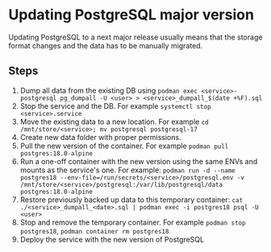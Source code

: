# Updating PostgreSQL major version

Updating PostgreSQL to a next major release usually means that the storage format changes and the data has to be manually migrated.

## Steps

1.  Dump all data from the existing DB using `podman exec <service>-postgresql pg_dumpall -U <user> > <service>_dumpall_$(date +%F).sql`
2.  Stop the service and the DB. For example `systemctl stop <service>.service`
3.  Move the existing data to a new location. For example `cd /mnt/store/<service>; mv postgresql postgresql-17`
4.  Create new data folder with proper permissions.
5.  Pull the new version of the container. For example `podman pull postgres:18.0-alpine`
6.  Run a one-off container with the new version using the same ENVs and mounts as the service's one. For example: `podman run -d --name postgres18 --env-file=/run/secrets/<service>/postgresql.env -v /mnt/store/<service>/postgresql:/var/lib/postgresql/data postgres:18.0-alpine`
7.  Restore previously backed up data to this temporary container: `cat ./<service>_dumpall_<date>.sql | podman exec -i postgres18 psql -U <user>`
8.  Stop and remove the temporary container. For example `podman stop postgres18`, `podman container rm postgres18`
9.  Deploy the service with the new version of PostgreSQL
